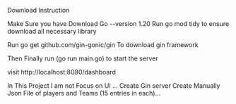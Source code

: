 Download Instruction

Make Sure you have Download Go --version 1.20
Run go mod tidy to ensure download all necessary library

Run go get github.com/gin-gonic/gin 
To download gin framework 

Then Finally run (go run main.go) to start the server

visit http://localhost:8080/dashboard

In This Project I am not Focus on UI ... 
Create Gin server 
Create Manually Json File of players and Teams (15 entries in each)...
